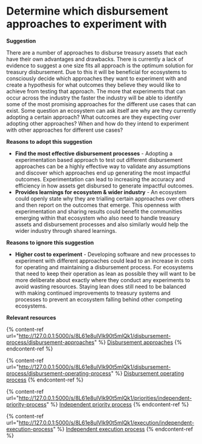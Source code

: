 # Determine which disbursement approaches to experiment with

**Suggestion**

There are a number of approaches to disburse treasury assets that each have their own advantages and drawbacks. There is currently a lack of evidence to suggest a one size fits all approach is the optimum solution for treasury disbursement. Due to this it will be beneficial for ecosystems to consciously decide which approaches they want to experiment with and create a hypothesis for what outcomes they believe they would like to achieve from testing that approach. The more that experiments that can occur across the industry the faster the industry will be able to identify some of the most promising approaches for the different use cases that can exist. Some question an ecosystem can ask itself are why are they currently adopting a certain approach? What outcomes are they expecting over adopting other approaches? When and how do they intend to experiment with other approaches for different use cases?



**Reasons to adopt this suggestion**

* **Find the most effective disbursement processes** - Adopting a experimentation based approach to test out different disbursement approaches can be a highly effective way to validate any assumptions and discover which approaches end up generating the most impactful outcomes. Experimentation can lead to increasing the accuracy and efficiency in how assets get disbursed to generate impactful outcomes.
* **Provides learnings for ecosystem & wider industry** - An ecosystem could openly state why they are trialling certain approaches over others and then report on the outcomes that emerge. This openness with experimentation and sharing results could benefit the communities emerging within that ecosystem who also need to handle treasury assets and disbursement processes and also similarly would help the wider industry through shared learnings.



**Reasons to ignore this suggestion**

* **Higher cost to experiment** - Developing software and new processes to experiment with different approaches could lead to an increase in costs for operating and maintaining a disbursement process. For ecosystems that need to keep their operation as lean as possible they will want to be more deliberate about exactly where they conduct any experiments to avoid wasting resources. Staying lean does still need to be balanced with making continued improvements to treasury systems and processes to prevent an ecosystem falling behind other competing ecosystems.



**Relevant resources**

{% content-ref url="http://127.0.0.1:5000/s/8L61e8ulVlk90t5mlQk1/disbursement-process/disbursement-approaches" %}
[Disbursement approaches](http://127.0.0.1:5000/s/8L61e8ulVlk90t5mlQk1/disbursement-process/disbursement-approaches)
{% endcontent-ref %}

{% content-ref url="http://127.0.0.1:5000/s/8L61e8ulVlk90t5mlQk1/disbursement-process/disbursement-operating-process" %}
[Disbursement operating process](http://127.0.0.1:5000/s/8L61e8ulVlk90t5mlQk1/disbursement-process/disbursement-operating-process)
{% endcontent-ref %}

{% content-ref url="http://127.0.0.1:5000/s/8L61e8ulVlk90t5mlQk1/priorities/independent-priority-process" %}
[Independent priority process](http://127.0.0.1:5000/s/8L61e8ulVlk90t5mlQk1/priorities/independent-priority-process)
{% endcontent-ref %}

{% content-ref url="http://127.0.0.1:5000/s/8L61e8ulVlk90t5mlQk1/execution/independent-execution-process" %}
[Independent execution process](http://127.0.0.1:5000/s/8L61e8ulVlk90t5mlQk1/execution/independent-execution-process)
{% endcontent-ref %}
